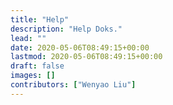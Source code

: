 ```yaml
---
title: "Help"
description: "Help Doks."
lead: ""
date: 2020-05-06T08:49:15+00:00
lastmod: 2020-05-06T08:49:15+00:00
draft: false
images: []
contributors: ["Wenyao Liu"]
---
```

